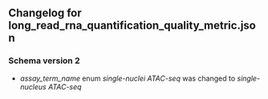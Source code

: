 ## Changelog for long_read_rna_quantification_quality_metric.json

### Schema version 2

* *assay_term_name* enum *single-nuclei ATAC-seq* was changed to *single-nucleus ATAC-seq*

